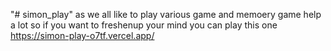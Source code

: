 "# simon_play" 
as we all like to play various game and memoery game help a lot so if you want to freshenup your mind you can play this one
https://simon-play-o7tf.vercel.app/

